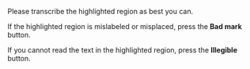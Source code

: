 Please transcribe the highlighted region as best you can. 

If the highlighted region is mislabeled or misplaced, press the **Bad mark** button.

If you cannot read the text in the highlighted region, press the **Illegible** button.
